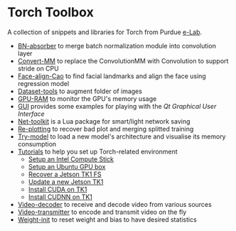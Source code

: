 # Torch Toolbox

A collection of snippets and libraries for Torch from Purdue [e-Lab](http://engineering.purdue.edu/elab/).

 - [BN-absorber](BN-absorber) to merge batch normalization module into convolution layer
 - [Convert-MM](Convert-MM) to replace the ConvolutionMM with Convolution to support stride on CPU
 - [Face-align-Cao](Face-align-Cao) to find facial landmarks and align the face using regression model
 - [Dataset-tools](Dataset-tools) to augment folder of images
 - [GPU-RAM](GPU-RAM) to monitor the GPU's memory usage
 - [GUI](GUI) provides some examples for playing with the *Qt Graphical User Interface*
 - [Net-toolkit](Net-toolkit/README.md) is a Lua package for smart/light network saving
 - [Re-plotting](Re-plotting) to recover bad plot and merging splitted training
 - [Try-model](Try-model) to load a new model's architecture and visualise its memory consumption
 - [Tutorials](Tutorials) to help you set up Torch-related environment
   - [Setup an Intel Compute Stick](Tutorials/Setup-an-Intel-Compute-Stick.md)
   - [Setup an Ubuntu GPU box](Tutorials/Setup-an-Ubuntu-GPU-box.md)
   - [Recover a Jetson TK1 FS](Tutorials/Recover-filesystem-on-Jeson-TK1.md)
   - [Update a new Jetson TK1](Tutorials/Update-new-Jetson-TK1.md)
   - [Install CUDA on TK1](Tutorials/Install-CUDA-6.5-on-Jetson-TK1.md)
   - [Install CUDNN on TK1](Tutorials/Install-CUDNN-on-Jetson-TK1.md)
 - [Video-decoder](Video-decoder) to receive and decode video from various sources
 - [Video-transmitter](Video-transmitter) to encode and transmit video on the fly
 - [Weight-init](Weight-init) to reset weight and bias to have desired statistics
